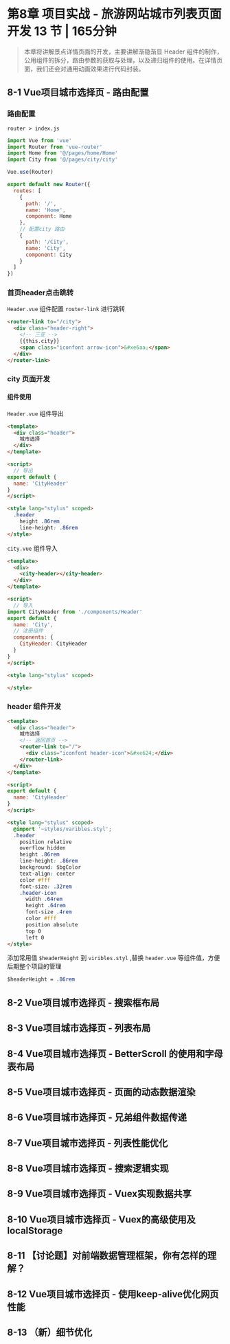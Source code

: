 # 第8章 项目实战 - 旅游网站城市列表页面开发 13 节 | 165分钟
    
> 本章将讲解景点详情页面的开发，主要讲解渐隐渐显 Header 组件的制作，公用组件的拆分，路由参数的获取与处理，以及递归组件的使用。在详情页面，我们还会对通用动画效果进行代码封装。
    
## 8-1 Vue项目城市选择页 - 路由配置

### 路由配置

`router > index.js`

```js
import Vue from 'vue'
import Router from 'vue-router'
import Home from '@/pages/home/Home'
import City from '@/pages/city/city'

Vue.use(Router)

export default new Router({
  routes: [
    {
      path: '/',
      name: 'Home',
      component: Home
    },
    // 配置city 路由
    {
      path: '/City',
      name: 'City',
      component: City
    }
  ]
})
```


### 首页header点击跳转

`Header.vue` 组件配置 `router-link` 进行跳转

```html
<router-link to="/city">
  <div class="header-right">
    <!-- 三亚 -->
    {{this.city}}
    <span class="iconfont arrow-icon">&#xe6aa;</span>
  </div>
</router-link>
```


### city 页面开发

#### 组件使用

`Header.vue` 组件导出

```html
<template>
  <div class="header">
    城市选择
  </div>
</template>

<script>
  // 导出
export default {
  name: 'CityHeader'
}
</script>

<style lang="stylus" scoped>
  .header
    height .86rem
    line-height: .86rem
</style>
```

`city.vue` 组件导入

```html
<template>
  <div>
    <city-header></city-header>
  </div>
</template>

<script>
  // 导入
import CityHeader from './components/Header'
export default {
  name: 'City',
  // 注册组件
  components: {
    CityHeader: CityHeader
  }
}
</script>

<style lang="stylus" scoped>

</style>

```


### header 组件开发

```html
<template>
  <div class="header">
    城市选择
    <!-- 返回首页 -->
    <router-link to="/">
      <div class="iconfont header-icon">&#xe624;</div>
    </router-link>
  </div>
</template>

<script>
export default {
  name: 'CityHeader'
}
</script>

<style lang="stylus" scoped>
  @import '~styles/varibles.styl';
  .header
    position relative
    overflow hidden
    height .86rem
    line-height: .86rem
    background: $bgColor
    text-align: center
    color #fff
    font-size: .32rem
    .header-icon
      width .64rem
      height .64rem
      font-size .4rem
      color #fff
      position absolute
      top 0
      left 0
</style>
```

添加常用值 `$headerHeight` 到 `viribles.styl` ,替换 `header.vue` 等组件值，方便后期整个项目的管理

```css
$headerHeight = .86rem
```































## 8-2 Vue项目城市选择页 - 搜索框布局




## 8-3 Vue项目城市选择页 - 列表布局




## 8-4 Vue项目城市选择页 - BetterScroll 的使用和字母表布局




## 8-5 Vue项目城市选择页 - 页面的动态数据渲染




## 8-6 Vue项目城市选择页 - 兄弟组件数据传递




## 8-7 Vue项目城市选择页 - 列表性能优化




## 8-8 Vue项目城市选择页 - 搜索逻辑实现




## 8-9 Vue项目城市选择页 - Vuex实现数据共享




## 8-10 Vue项目城市选择页 - Vuex的高级使用及localStorage




## 8-11 【讨论题】对前端数据管理框架，你有怎样的理解？




## 8-12 Vue项目城市选择页 - 使用keep-alive优化网页性能




## 8-13 （新）细节优化




    
